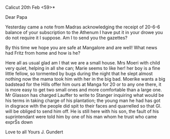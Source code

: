  Calicut 20th Feb <59>*

Dear Papa

Yesterday came a note from Madras acknowledging the receipt of 20-6-6 balance of your subscription to the Athenum I have put it in your drowe you do not require it I suppose. Am I to send you the gazettes?

By this time we hope you are safe at Mangalore and are well! What news had Fritz from home and how is he?

Here all as usual glad am I that we are a small house. Mrs Moeri with child very quiet, helping in all she can; Marie seems to like her! her boy is a fine little fellow, so tormented by bugs during the night that he slept almost nothing now the mama took him with her in the big bad. Moerike wants a big badstead for the Hills offer him ours at Manga for 20 or to any one there, it is more easy to get two small ones and more comfortable than a large one. Mr Glasson has charged Lauffer to write to Stanger inquiring what would be his terms in taking charge of his plantation; the young man he had has got in disgrace with the people did spit to their faces and quarrelled so that Gl. will be obliged to send him off. He is still here with his son, the fault of his suprintendant were told him by one of his man whom he trust who came exprŠs down

Love to all
 Yours J. Gundert
